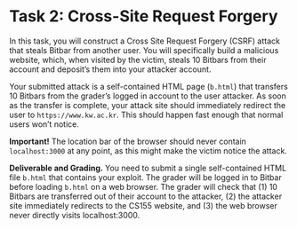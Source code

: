 # Task 2: Cross-Site Request Forgery

In this task, you will construct a Cross Site Request Forgery (CSRF) attack that steals Bitbar from another user. You will specifically build a malicious website, which, when visited by the victim, steals 10 Bitbars from their account and deposit’s them into your attacker account.

Your submitted attack is a self-contained HTML page (`b.html`) that transfers 10 Bitbars from the grader’s logged in account to the user attacker. As soon as the transfer is complete, your attack site should immediately redirect the user to `https://www.kw.ac.kr`. This should happen fast enough that normal users won’t notice.

**Important!** The location bar of the browser should never contain `localhost:3000` at any point, as this might make the victim notice the attack.

**Deliverable and Grading.** You need to submit a single self-contained HTML file `b.html` that contains your exploit. The grader will be logged in to Bitbar before loading `b.html` on a web browser. The grader will check that (1) 10 Bitbars are transferred out of their account to the attacker, (2) the attacker site immediately redirects to the CS155 website, and (3) the web browser never directly visits localhost:3000.
